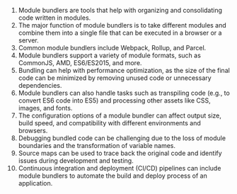 

1. Module bundlers are tools that help with organizing and consolidating code written in modules.
2. The major function of module bundlers is to take different modules and combine them into a single file that can be executed in a browser or a server.
3. Common module bundlers include Webpack, Rollup, and Parcel.
4. Module bundlers support a variety of module formats, such as CommonJS, AMD, ES6/ES2015, and more.
5. Bundling can help with performance optimization, as the size of the final code can be minimized by removing unused code or unnecessary dependencies.
6. Module bundlers can also handle tasks such as transpiling code (e.g., to convert ES6 code into ES5) and processing other assets like CSS, images, and fonts.
7. The configuration options of a module bundler can affect output size, build speed, and compatibility with different environments and browsers.
8. Debugging bundled code can be challenging due to the loss of module boundaries and the transformation of variable names.
9. Source maps can be used to trace back the original code and identify issues during development and testing.
10. Continuous integration and deployment (CI/CD) pipelines can include module bundlers to automate the build and deploy process of an application.